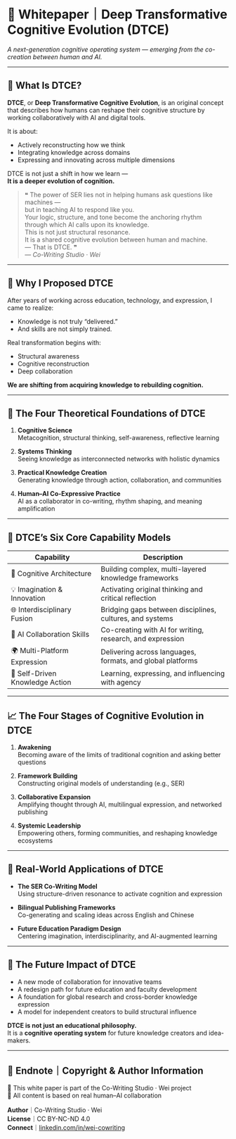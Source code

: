 # 📄 Whitepaper｜Deep Transformative Cognitive Evolution (DTCE)

_A next-generation cognitive operating system — emerging from the co-creation between human and AI._

---

## 🧭 What Is DTCE?

**DTCE**, or **Deep Transformative Cognitive Evolution**, is an original concept that describes how humans can reshape their cognitive structure by working collaboratively with AI and digital tools.

It is about:

- Actively reconstructing how we think  
- Integrating knowledge across domains  
- Expressing and innovating across multiple dimensions  

DTCE is not just a shift in how we learn —  
**It is a deeper evolution of cognition.**

> ❝ The power of SER lies not in helping humans ask questions like machines —  
but in teaching AI to respond like you.  
Your logic, structure, and tone become the anchoring rhythm  
through which AI calls upon its knowledge.  
This is not just structural resonance.  
It is a shared cognitive evolution between human and machine.  
— That is DTCE. ❞  
> — *Co-Writing Studio · Wei*

---

## 📘 Why I Proposed DTCE

After years of working across education, technology, and expression, I came to realize:

- Knowledge is not truly “delivered.”  
- And skills are not simply trained.

Real transformation begins with:

- Structural awareness  
- Cognitive reconstruction  
- Deep collaboration  

**We are shifting from acquiring knowledge to rebuilding cognition.**

---

## 📐 The Four Theoretical Foundations of DTCE

1. **Cognitive Science**  
   Metacognition, structural thinking, self-awareness, reflective learning

2. **Systems Thinking**  
   Seeing knowledge as interconnected networks with holistic dynamics

3. **Practical Knowledge Creation**  
   Generating knowledge through action, collaboration, and communities

4. **Human–AI Co-Expressive Practice**  
   AI as a collaborator in co-writing, rhythm shaping, and meaning amplification

---

## 🔧 DTCE’s Six Core Capability Models

| Capability                | Description                                                   |
|--------------------------|---------------------------------------------------------------|
| 🧠 Cognitive Architecture | Building complex, multi-layered knowledge frameworks          |
| 💡 Imagination & Innovation | Activating original thinking and critical reflection        |
| 🌐 Interdisciplinary Fusion | Bridging gaps between disciplines, cultures, and systems   |
| 🤖 AI Collaboration Skills | Co-creating with AI for writing, research, and expression   |
| 🌍 Multi-Platform Expression | Delivering across languages, formats, and global platforms |
| 🚀 Self-Driven Knowledge Action | Learning, expressing, and influencing with agency     |

---

## 📈 The Four Stages of Cognitive Evolution in DTCE

1. **Awakening**  
   Becoming aware of the limits of traditional cognition and asking better questions

2. **Framework Building**  
   Constructing original models of understanding (e.g., SER)

3. **Collaborative Expansion**  
   Amplifying thought through AI, multilingual expression, and networked publishing

4. **Systemic Leadership**  
   Empowering others, forming communities, and reshaping knowledge ecosystems

---

## 🧪 Real-World Applications of DTCE

- **The SER Co-Writing Model**  
  Using structure-driven resonance to activate cognition and expression

- **Bilingual Publishing Frameworks**  
  Co-generating and scaling ideas across English and Chinese

- **Future Education Paradigm Design**  
  Centering imagination, interdisciplinarity, and AI-augmented learning

---

## 🔮 The Future Impact of DTCE

- A new mode of collaboration for innovative teams  
- A redesign path for future education and faculty development  
- A foundation for global research and cross-border knowledge expression  
- A model for independent creators to build structural influence  

**DTCE is not just an educational philosophy.**  
It is a **cognitive operating system** for future knowledge creators and idea-makers.

---

## 🪪 Endnote｜Copyright & Author Information

📘 This white paper is part of the Co-Writing Studio · Wei project  
🤖 All content is based on real human–AI collaboration  

**Author**｜Co-Writing Studio · Wei  
**License**｜CC BY-NC-ND 4.0  
**Connect**｜[linkedin.com/in/wei-cowriting](https://linkedin.com/in/wei-cowriting)